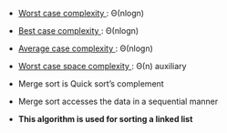 - <ins>Worst case complexity </ins>: Θ(nlogn)
- <ins>Best case complexity </ins>: Θ(nlogn)
- <ins>Average case complexity </ins>: Θ(nlogn)
- <ins>Worst case space complexity </ins>: Θ(n) auxiliary

- Merge sort is Quick sort’s complement
- Merge sort accesses the data in a sequential manner
- <b>This algorithm is used for sorting a linked list</b>
